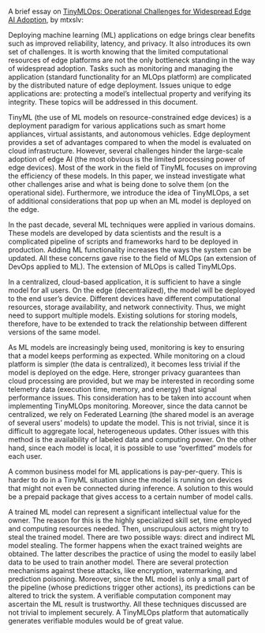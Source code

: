 A brief essay on [TinyMLOps: Operational Challenges for Widespread Edge AI Adoption](https://arxiv.org/abs/2203.10923), by mtxslv:

Deploying machine learning (ML) applications on edge brings clear benefits such as improved reliability, latency, and privacy. It also introduces its own set of challenges. It is worth knowing that the limited computational resources of edge platforms are not the only bottleneck standing in the way of widespread adoption. Tasks such as monitoring and managing the application (standard functionality for an MLOps platform) are complicated by the distributed nature of edge deployment. Issues unique to edge applications are: protecting a model’s intellectual property and verifying its integrity. These topics will be addressed in this document.

TinyML (the use of ML models on resource-constrained edge devices) is a deployment paradigm for various applications such as smart home appliances, virtual assistants, and autonomous vehicles. Edge deployment provides a set of advantages compared to when the model is evaluated on cloud infrastructure. However, several challenges hinder the large-scale adoption of edge AI (the most obvious is the limited processing power of edge devices). Most of the work in the field of TinyML focuses on improving the efficiency of these models. In this paper, we instead investigate what other challenges arise and what is being done to solve them (on the operational side). Furthermore, we introduce the idea of TinyMLOps, a set of additional considerations that pop up when an ML model is deployed on the edge. 

In the past decade, several ML techniques were applied in various domains. These models are developed by data scientists and the result is a complicated pipeline of scripts and frameworks hard to be deployed in production. Adding ML functionality increases the ways the system can be updated. All these concerns gave rise to the field of MLOps (an extension of DevOps applied to ML). The extension of MLOps is called TinyMLOps.

In a centralized, cloud-based application, it is sufficient to have a single model for all users. On the edge (decentralized), the model will be deployed to the end user’s device. Different devices have different computational resources, storage availability, and network connectivity. Thus, we might need to support multiple models. Existing solutions for storing models, therefore, have to be extended to track the relationship between different versions of the same model.

As ML models are increasingly being used, monitoring is key to ensuring that a model keeps performing as expected. While monitoring on a cloud platform is simpler (the data is centralized), it becomes less trivial if the model is deployed on the edge. Here, stronger privacy guarantees than cloud processing are provided, but we may be interested in recording some telemetry data (execution time, memory, and energy) that signal performance issues. This consideration has to be taken into account when implementing TinyMLOps monitoring. Moreover, since the data cannot be centralized, we rely on Federated Learning (the shared model is an average of several users’ models) to update the model. This is not trivial, since it is difficult to aggregate local, heterogeneous updates. Other issues with this method is the availability of labeled data and computing power. On the other hand, since each model is local, it is possible to use “overfitted” models for each user.

A common business model for ML applications is pay-per-query. This is harder to do in a TinyML situation since the model is running on devices that might not even be connected during inference. A solution to this would be a prepaid package that gives access to a certain number of model calls.

A trained ML model can represent a significant intellectual value for the owner. The reason for this is the highly specialized skill set, time employed and computing resources needed. Then, unscrupulous actors might try to steal the trained model. There are two possible ways: direct and indirect ML model stealing. The former happens when the exact trained weights are obtained. The latter describes the practice of using the model to easily label data to be used to train another model. There are several protection mechanisms against these attacks, like encryption, watermarking, and prediction poisoning. Moreover, since the ML model is only a small part of the pipeline (whose predictions trigger other actions), its predictions can be altered to trick the system. A verifiable computation component may ascertain the ML result is trustworthy. All these techniques discussed are not trivial to implement securely. A TinyMLOps platform that automatically generates verifiable modules would be of great value.

